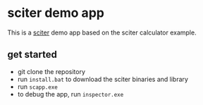 # sciter demo app

This is a [sciter](https://sciter.com/) demo app based on the sciter calculator example.

## get started

- git clone the repository
- run `install.bat` to download the sciter binaries and library
- run `scapp.exe`
- to debug the app, run `inspector.exe`

